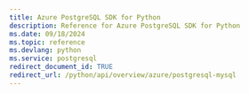 ```yaml
---
title: Azure PostgreSQL SDK for Python
description: Reference for Azure PostgreSQL SDK for Python
ms.date: 09/18/2024
ms.topic: reference
ms.devlang: python
ms.service: postgresql
redirect_document_id: TRUE
redirect_url: /python/api/overview/azure/postgresql-mysql
---
```

